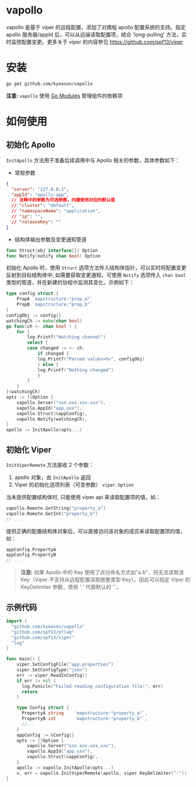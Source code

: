# vapollo
vapollo 是基于 viper 的远程配置，添加了对携程 apollo 配置系统的支持。指定 apollo 服务器/appId 后，可以从远端读取配置项，结合 'long-pulling' 方法，实时监控配置变更。更多关于 viper 的内容参见 https://github.com/spf13/viper

# 安装

```sh
go get github.com/kyeason/vapollo
```

**注意:** `vapollo` 使用 [Go Modules](https://github.com/golang/go/wiki/Modules) 管理组件的依赖项

# 如何使用

## 初始化 Apollo

`InitApollo` 方法用于准备后续调用中与 Apollo 相关的参数，具体参数如下：
- 常规参数
```json
{
  "server": "127.0.0.1",
  "appId": "apollo-app",
  // 注释中的参数为可选参数，内建使用对应的默认值
  // "cluster": "default",
  // "namespaceName": "application",
  // "ip": "",
  // "releaseKey": ""
}
```

- 结构体输出参数及变更通知管道
  
```go
func Struct(obj interface{}) Option
func Notify(notify chan bool) Option
````

初始化 Apollo 时，使用 `Struct` 选项方法传入结构体指针，可以实时将配置变更反射到目标结构体中; 如需要获取变更通知，可使用 `Notify` 选项传入 `chan bool` 类型的管道，并在新建的协程中监测其变化，示例如下：
```go
type config struct {
	PropA `mapstructure:"prop_a"`
	PropB `mapstructure:"prop_b"`
}
configObj := config{}
watchingCh := make(chan bool)
go func(ch <- chan bool ) {
    for {
        log.Printf("Watching channel")
        select {
        case changed := <- ch:
            if changed {
            log.Printf("Parsed values=%v", configObj)
            } else {
            log.Printf("Nothing changed")
            }
        }
    }
}(watchingCh)
opts := []Option {
    vapollo.Server("xxx.xxx.xxx.xxx"),
    vapollo.AppId("app_xxx"),
    vapollo.Struct(&appConfig),
    vapollo.Notify(watchingCh),
}
apollo := InitApollo(opts...)
```

## 初始化 Viper

`InitViperRemote` 方法接收 2 个参数：

1. apollo 对象，由 `InitApollo` 返回
2. Viper 的初始化选项列表（可变参数） `viper.Option`

当未提供配置结构体时, 只能使用 viper api 来读取配置项的值，如：

```go
vapollo.Remote.GetString("property_a")
vapollo.Remote.GetInt("property_b")
// ...
```

提供正确的配置结构体对象后，可以直接访问该对象的成员来读取配置项的值，如：

```go
appConfig.PropertyA
appConfig.PropertyB
// ...
```

> **注意:**  如果 Apollo 中的 Key 使用了点分命名方式如"a.b"，则无法读取该 Key（Viper 不支持从远程配置读取嵌套类型 Key）。因此可以指定 Viper 的 KeyDelimiter 参数，使用 ':' 代替默认的 '.'。

## 示例代码

```go
import (
  "github.com/kyeason/vapollo"
  "github.com/spf13/pflag"
  "github.com/spf13/viper"
  "log"
)

func main() {
    viper.SetConfigFile("app.properties")
    viper.SetConfigType("json")
    err := viper.ReadInConfig()
    if err != nil {
      log.Panicln("Failed reading configuration file:", err)
      return
    }

    type Config struct {
      PropertyA string    `mapstructure:"property_a"`,
      PropertyB int       `mapstructure:"property_b"`,
      //...
    }
    appConfig := &Config{}
    opts := []Option {
    	vapollo.Server("xxx.xxx.xxx.xxx"),
    	vapollo.AppId("app_xxx"),
        vapollo.Struct(&appConfig),
    }
    apollo := vapollo.InitApollo(opts...)
    v, err = vapollo.InitViperRemote(apollo, viper.KeyDelimiter(":"))
}
```




